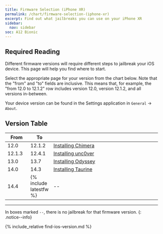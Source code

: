 ```yaml
---
title: Firmware Selection (iPhone XR)
permalink: /chart/firmware-selection-(iphone-xr)
excerpt: Find out what jailbreaks you can use on your iPhone XR
sidebar:
  nav: sidebar
soc: A12 Bionic
---
```


## Required Reading

Different firmware versions will require different steps to jailbreak your iOS device. This page will help you find where to start.

Select the appropriate page for your version from the chart below. Note that the "from" and "to" fields are inclusive. This means that, for example, the "from 12.0 to 12.1.2" row includes version 12.0, version 12.1.2, and all versions in-between.

Your device version can be found in the Settings application in `General` -> `About`.

## Version Table

<table class="version_table">
  <colgroup>
    <col span="1" style="width: 15%;">
    <col span="1" style="width: 15%;">
    <col span="1" style="width: 70%;">
  </colgroup>
  <thead>
    <tr>
      <th>From</th>
      <th>To</th>
      <th></th>
    </tr>
  </thead>
  <tbody>
     <tr>
      <td>12.0</td>
      <td>12.1.2</td>
      <td><a href="installing-chimera">Installing Chimera</a></td>
    </tr>
    <tr>
      <td>12.1.3</td>
      <td>12.4.1</td>
      <td><a href="installing-unc0ver">Installing unc0ver</a></td>
    </tr>
    <tr>
      <td>13.0</td>
      <td>13.7</td>
      <td><a href="installing-odyssey">Installing Odyssey</a></td>
    </tr>
    <tr>
      <td>14.0</td>
      <td>14.3</td>
      <td><a href="installing-taurine">Installing Taurine</a></td>
    </tr>
    <tr>
      <td>14.4</td>
      <td>{% include latestfw %}</td>
      <td>--</td>
    </tr>
  </tbody>
</table>

---

In boxes marked `--`, there is no jailbreak for that firmware version.
{: .notice--info}

{% include_relative find-ios-version.md %}
